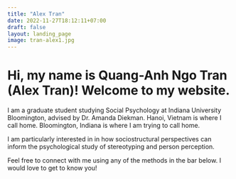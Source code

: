 ```yaml
---
title: "Alex Tran"
date: 2022-11-27T18:12:11+07:00
draft: false
layout: landing_page
image: tran-alex1.jpg
---
```


# Hi, my name is Quang-Anh Ngo Tran (Alex Tran)! Welcome to my website.

I am a graduate student studying Social Psychology at Indiana University Bloomington, advised by Dr. Amanda Diekman. Hanoi, Vietnam is where I call home. Bloomington, Indiana is where I am trying to call home.

I am particularly interested in in how sociostructural perspectives can inform the psychological study of stereotyping and person perception.

Feel free to connect with me using any of the methods in the bar below. I would love to get to know you!
